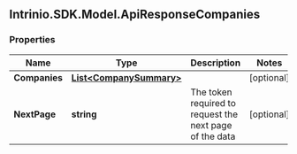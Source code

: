 ## Intrinio.SDK.Model.ApiResponseCompanies
### Properties

Name | Type | Description | Notes
------------ | ------------- | ------------- | -------------
**Companies** | [**List&lt;CompanySummary&gt;**](CompanySummary.md) |  | [optional] 
**NextPage** | **string** | The token required to request the next page of the data | [optional] 

